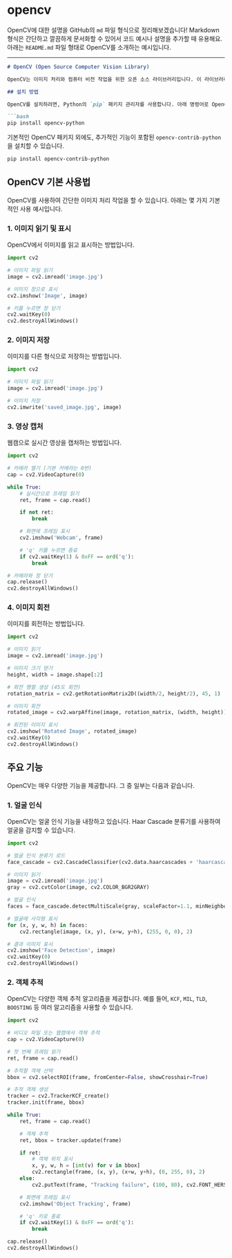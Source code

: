 # opencv
OpenCV에 대한 설명을 GitHub의 `md` 파일 형식으로 정리해보겠습니다! Markdown 형식은 간단하고 깔끔하게 문서화할 수 있어서 코드 예시나 설명을 추가할 때 유용해요. 아래는 `README.md` 파일 형태로 OpenCV를 소개하는 예시입니다.

---

````markdown
# OpenCV (Open Source Computer Vision Library)

OpenCV는 이미지 처리와 컴퓨터 비전 작업을 위한 오픈 소스 라이브러리입니다. 이 라이브러리는 다양한 이미지 처리 기술을 제공하며, 영상 처리 및 분석, 객체 인식, 얼굴 인식 등의 작업에 많이 사용됩니다.

## 설치 방법

OpenCV를 설치하려면, Python의 `pip` 패키지 관리자를 사용합니다. 아래 명령어로 OpenCV를 설치할 수 있습니다.

```bash
pip install opencv-python
````

기본적인 OpenCV 패키지 외에도, 추가적인 기능이 포함된 `opencv-contrib-python`을 설치할 수 있습니다.

```bash
pip install opencv-contrib-python
```

## OpenCV 기본 사용법

OpenCV를 사용하여 간단한 이미지 처리 작업을 할 수 있습니다. 아래는 몇 가지 기본적인 사용 예시입니다.

### 1. 이미지 읽기 및 표시

OpenCV에서 이미지를 읽고 표시하는 방법입니다.

```python
import cv2

# 이미지 파일 읽기
image = cv2.imread('image.jpg')

# 이미지 창으로 표시
cv2.imshow('Image', image)

# 키를 누르면 창 닫기
cv2.waitKey(0)
cv2.destroyAllWindows()
```

### 2. 이미지 저장

이미지를 다른 형식으로 저장하는 방법입니다.

```python
import cv2

# 이미지 파일 읽기
image = cv2.imread('image.jpg')

# 이미지 저장
cv2.imwrite('saved_image.jpg', image)
```

### 3. 영상 캡처

웹캠으로 실시간 영상을 캡처하는 방법입니다.

```python
import cv2

# 카메라 열기 (기본 카메라는 0번)
cap = cv2.VideoCapture(0)

while True:
    # 실시간으로 프레임 읽기
    ret, frame = cap.read()

    if not ret:
        break

    # 화면에 프레임 표시
    cv2.imshow('Webcam', frame)

    # 'q' 키를 누르면 종료
    if cv2.waitKey(1) & 0xFF == ord('q'):
        break

# 카메라와 창 닫기
cap.release()
cv2.destroyAllWindows()
```

### 4. 이미지 회전

이미지를 회전하는 방법입니다.

```python
import cv2

# 이미지 읽기
image = cv2.imread('image.jpg')

# 이미지 크기 얻기
height, width = image.shape[:2]

# 회전 행렬 생성 (45도 회전)
rotation_matrix = cv2.getRotationMatrix2D((width/2, height/2), 45, 1)

# 이미지 회전
rotated_image = cv2.warpAffine(image, rotation_matrix, (width, height))

# 회전된 이미지 표시
cv2.imshow('Rotated Image', rotated_image)
cv2.waitKey(0)
cv2.destroyAllWindows()
```

## 주요 기능

OpenCV는 매우 다양한 기능을 제공합니다. 그 중 일부는 다음과 같습니다.

### 1. 얼굴 인식

OpenCV는 얼굴 인식 기능을 내장하고 있습니다. Haar Cascade 분류기를 사용하여 얼굴을 감지할 수 있습니다.

```python
import cv2

# 얼굴 인식 분류기 로드
face_cascade = cv2.CascadeClassifier(cv2.data.haarcascades + 'haarcascade_frontalface_default.xml')

# 이미지 읽기
image = cv2.imread('image.jpg')
gray = cv2.cvtColor(image, cv2.COLOR_BGR2GRAY)

# 얼굴 인식
faces = face_cascade.detectMultiScale(gray, scaleFactor=1.1, minNeighbors=5, minSize=(30, 30))

# 얼굴에 사각형 표시
for (x, y, w, h) in faces:
    cv2.rectangle(image, (x, y), (x+w, y+h), (255, 0, 0), 2)

# 결과 이미지 표시
cv2.imshow('Face Detection', image)
cv2.waitKey(0)
cv2.destroyAllWindows()
```

### 2. 객체 추적

OpenCV는 다양한 객체 추적 알고리즘을 제공합니다. 예를 들어, `KCF`, `MIL`, `TLD`, `BOOSTING` 등 여러 알고리즘을 사용할 수 있습니다.

```python
import cv2

# 비디오 파일 또는 웹캠에서 객체 추적
cap = cv2.VideoCapture(0)

# 첫 번째 프레임 읽기
ret, frame = cap.read()

# 추적할 객체 선택
bbox = cv2.selectROI(frame, fromCenter=False, showCrosshair=True)

# 추적 객체 생성
tracker = cv2.TrackerKCF_create()
tracker.init(frame, bbox)

while True:
    ret, frame = cap.read()

    # 객체 추적
    ret, bbox = tracker.update(frame)

    if ret:
        # 객체 위치 표시
        x, y, w, h = [int(v) for v in bbox]
        cv2.rectangle(frame, (x, y), (x+w, y+h), (0, 255, 0), 2)
    else:
        cv2.putText(frame, "Tracking failure", (100, 80), cv2.FONT_HERSHEY_SIMPLEX, 0.75, (0, 0, 255), 2)

    # 화면에 프레임 표시
    cv2.imshow('Object Tracking', frame)

    # 'q' 키로 종료
    if cv2.waitKey(1) & 0xFF == ord('q'):
        break

cap.release()
cv2.destroyAllWindows()

